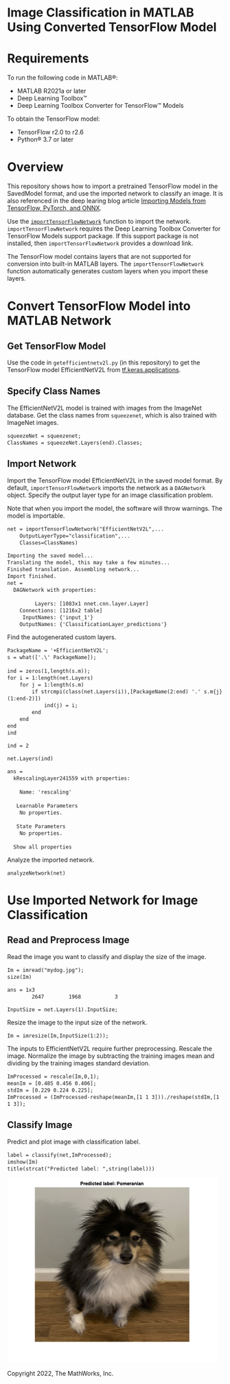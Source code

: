 # Image Classification in MATLAB Using Converted TensorFlow Model
# Requirements


To run the following code in MATLAB®:



   -  MATLAB R2021a or later 
   -  Deep Learning Toolbox™ 
   -  Deep Learning Toolbox Converter for TensorFlow™ Models 



To obtain the TensorFlow model:



   -  TensorFlow r2.0 to r2.6 
   -  Python® 3.7 or later 

# Overview


This repository shows how to import a pretrained TensorFlow model in the SavedModel format, and use the imported network to classify an image. It is also referenced in the deep learing blog article [Importing Models from TensorFlow, PyTorch, and ONNX](https://blogs.mathworks.com/deep-learning/2022/03/18/importing-models-from-tensorflow-pytorch-and-onnx).




Use the [`importTensorFlowNetwork`](https://www.mathworks.com/help/deeplearning/ref/importtensorflownetwork.html) function to import the network. `importTensorFlowNetwork` requires the Deep Learning Toolbox Converter for TensorFlow Models support package. If this support package is not installed, then `importTensorFlowNetwork` provides a download link.




The TensorFlow model contains layers that are not supported for conversion into built-in MATLAB layers. The `importTensorFlowNetwork` function automatically generates custom layers when you import these layers.




# Convert TensorFlow Model into MATLAB Network
## Get TensorFlow Model


Use the code in `getefficientnetv2l.py` (in this repository) to get the TensorFlow model EfficientNetV2L from [tf.keras.applications](https://www.tensorflow.org/api_docs/python/tf/keras/applications).


## **Specify Class Names**


The EfficientNetV2L model is trained with images from the ImageNet database. Get the class names from `squeezenet`, which is also trained with ImageNet images.



```matlab:Code(Display)
squeezeNet = squeezenet;
ClassNames = squeezeNet.Layers(end).Classes;
```

## **Import Network**


Import the TensorFlow model EfficientNetV2L in the saved model format. By default, `importTensorFlowNetwork` imports the network as a `DAGNetwork` object. Specify the output layer type for an image classification problem.




Note that when you import the model, the software will throw warnings. The model is importable.



```matlab:Code(Display)
net = importTensorFlowNetwork("EfficientNetV2L",...
    OutputLayerType="classification",...
    Classes=ClassNames)
```


```text:Output
Importing the saved model...
Translating the model, this may take a few minutes...
Finished translation. Assembling network...
Import finished.
net = 
  DAGNetwork with properties:

         Layers: [1083x1 nnet.cnn.layer.Layer]
    Connections: [1216x2 table]
     InputNames: {'input_1'}
    OutputNames: {'ClassificationLayer_predictions'}

```



Find the autogenerated custom layers.



```matlab:Code(Display)
PackageName = '+EfficientNetV2L';
s = what(['.\' PackageName]);

ind = zeros(1,length(s.m));
for i = 1:length(net.Layers)
    for j = 1:length(s.m)
        if strcmpi(class(net.Layers(i)),[PackageName(2:end) '.' s.m{j}(1:end-2)])
            ind(j) = i;
        end
    end
end
ind
```


```text:Output
ind = 2
```


```matlab:Code
net.Layers(ind)
```


```text:Output
ans = 
  kRescalingLayer241559 with properties:

    Name: 'rescaling'

   Learnable Parameters
    No properties.

   State Parameters
    No properties.

  Show all properties

```



Analyze the imported network.



```matlab:Code(Display)
analyzeNetwork(net)
```

# Use Imported Network for Image Classification
## Read and Preprocess Image


Read the image you want to classify and display the size of the image.



```matlab:Code(Display)
Im = imread("mydog.jpg");
size(Im)
```


```text:Output
ans = 1x3    
        2647        1968           3

```


```matlab:Code(Display)
InputSize = net.Layers(1).InputSize;
```



Resize the image to the input size of the network.



```matlab:Code(Display)
Im = imresize(Im,InputSize(1:2));
```



The inputs to EfficientNetV2L require further preprocessing. Rescale the image. Normalize the image by subtracting the training images mean and dividing by the training images standard deviation.



```matlab:Code(Display)
ImProcessed = rescale(Im,0,1);
meanIm = [0.485 0.456 0.406];
stdIm = [0.229 0.224 0.225];
ImProcessed = (ImProcessed-reshape(meanIm,[1 1 3]))./reshape(stdIm,[1 1 3]);
```

## Classify Image


Predict and plot image with classification label.



```matlab:Code(Display)
label = classify(net,ImProcessed);
imshow(Im)
title(strcat("Predicted label: ",string(label)))
```


![](images/mydogClassified.png)



Copyright 2022, The MathWorks, Inc.


